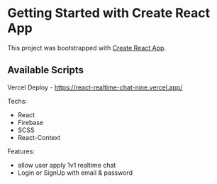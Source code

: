 # Getting Started with Create React App

This project was bootstrapped with [Create React App](https://github.com/facebook/create-react-app).

## Available Scripts

Vercel Deploy - https://react-realtime-chat-nine.vercel.app/

Techs:
  - React
  - Firebase
  - SCSS
  - React-Context

Features:
  - allow user apply 1v1 realtime chat
  - Login or SignUp with email & password


